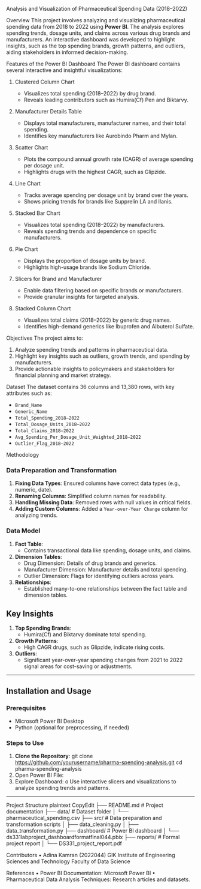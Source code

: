  Analysis and Visualization of Pharmaceutical Spending Data (2018–2022)

 Overview
This project involves analyzing and visualizing pharmaceutical spending data from 2018 to 2022 using **Power BI**. The analysis explores spending trends, dosage units, and claims across various drug brands and manufacturers. An interactive dashboard was developed to highlight insights, such as the top spending brands, growth patterns, and outliers, aiding stakeholders in informed decision-making.

 Features of the Power BI Dashboard
The Power BI dashboard contains several interactive and insightful visualizations:
1. Clustered Column Chart
   - Visualizes total spending (2018–2022) by drug brand.
   - Reveals leading contributors such as Humira(Cf) Pen and Biktarvy.

2. Manufacturer Details Table
   - Displays total manufacturers, manufacturer names, and their total spending.
   - Identifies key manufacturers like Aurobindo Pharm and Mylan.

3. Scatter Chart
   - Plots the compound annual growth rate (CAGR) of average spending per dosage unit.
   - Highlights drugs with the highest CAGR, such as Glipzide.

4. Line Chart
   - Tracks average spending per dosage unit by brand over the years.
   - Shows pricing trends for brands like Supprelin LA and Ilanis.

5. Stacked Bar Chart
   - Visualizes total spending (2018–2022) by manufacturers.
   - Reveals spending trends and dependence on specific manufacturers.

6. Pie Chart
   - Displays the proportion of dosage units by brand.
   - Highlights high-usage brands like Sodium Chloride.

7. Slicers for Brand and Manufacturer
   - Enable data filtering based on specific brands or manufacturers.
   - Provide granular insights for targeted analysis.

8. Stacked Column Chart
   - Visualizes total claims (2018–2022) by generic drug names.
   - Identifies high-demand generics like Ibuprofen and Albuterol Sulfate.

Objectives
The project aims to:
1. Analyze spending trends and patterns in pharmaceutical data.
2. Highlight key insights such as outliers, growth trends, and spending by manufacturers.
3. Provide actionable insights to policymakers and stakeholders for financial planning and market strategy.

Dataset
The dataset contains 36 columns and 13,380 rows, with key attributes such as:
- `Brand_Name`
- `Generic_Name`
- `Total_Spending_2018–2022`
- `Total_Dosage_Units_2018–2022`
- `Total_Claims_2018–2022`
- `Avg_Spending_Per_Dosage_Unit_Weighted_2018–2022`
- `Outlier_Flag_2018–2022`

 Methodology

### Data Preparation and Transformation
1. **Fixing Data Types**: Ensured columns have correct data types (e.g., numeric, date).
2. **Renaming Columns**: Simplified column names for readability.
3. **Handling Missing Data**: Removed rows with null values in critical fields.
4. **Adding Custom Columns**: Added a `Year-over-Year Change` column for analyzing trends.

### Data Model
1. **Fact Table**:
   - Contains transactional data like spending, dosage units, and claims.
2. **Dimension Tables**:
   - Drug Dimension: Details of drug brands and generics.
   - Manufacturer Dimension: Manufacturer details and total spending.
   - Outlier Dimension: Flags for identifying outliers across years.
3. **Relationships**:
   - Established many-to-one relationships between the fact table and dimension tables.

## Key Insights
1. **Top Spending Brands**: 
   - Humira(Cf) and Biktarvy dominate total spending.
2. **Growth Patterns**:
   - High CAGR drugs, such as Glipzide, indicate rising costs.
3. **Outliers**:
   - Significant year-over-year spending changes from 2021 to 2022 signal areas for cost-saving or adjustments.

---

## Installation and Usage

### Prerequisites
- Microsoft Power BI Desktop
- Python (optional for preprocessing, if needed)

### Steps to Use
1. **Clone the Repository**:
   git clone https://github.com/yourusername/pharma-spending-analysis.git
   cd pharma-spending-analysis
2.	Open Power BI File:
3.	Explore Dashboard:
o	Use interactive slicers and visualizations to analyze spending trends and patterns.
________________________________________
Project Structure
plaintext
CopyEdit
├── README.md                  # Project documentation
├── data/                      # Dataset folder
│   └── pharmaceutical_spending.csv
├── src/                       # Data preparation and transformation scripts
│   ├── data_cleaning.py
│   ├── data_transformation.py
├── dashboard/                 # Power BI dashboard
│   └── ds331labproject_dashboardformatfinal044.pbix
├── reports/                   # Formal project report
│   └── DS331_project_report.pdf


Contributors
•	Adina Kamran (2022044)
GIK Institute of Engineering Sciences and Technology
Faculty of Data Science

References
•	Power BI Documentation: Microsoft Power BI
•	Pharmaceutical Data Analysis Techniques: Research articles and datasets.

